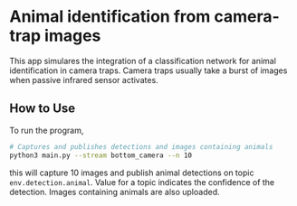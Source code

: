 # Animal identification from camera-trap images

This app simulares the integration of a classification network for animal identification in camera traps. Camera traps usually
take a burst of images when passive infrared sensor activates.
 

## How to Use
To run the program,

```bash
# Captures and publishes detections and images containing animals 
python3 main.py --stream bottom_camera --n 10
```

this will capture 10 images and publish animal detections on topic `env.detection.animal`. Value for a topic indicates the confidence of the detection.
Images containing animals are also uploaded. 

